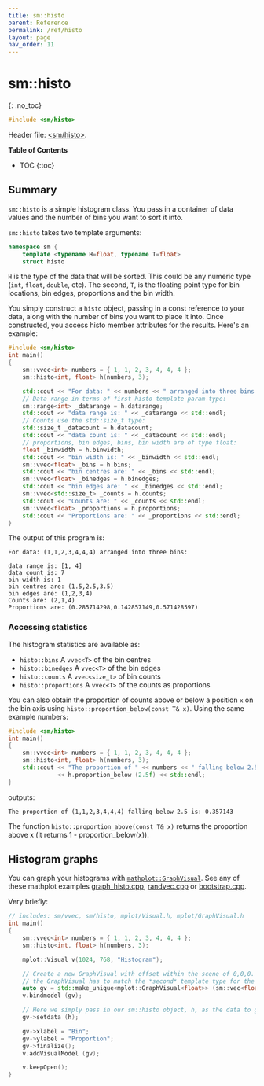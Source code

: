 ```yaml
---
title: sm::histo
parent: Reference
permalink: /ref/histo
layout: page
nav_order: 11
---
```

# sm::histo
{: .no_toc}

```c++
#include <sm/histo>
```
Header file: [<sm/histo>](https://github.com/sebsjames/maths/blob/main/morph/histo.h).

**Table of Contents**

- TOC
{:toc}

## Summary

`sm::histo` is a simple histogram class. You pass in a container of
data values and the number of bins you want to sort it into.

`sm::histo` takes two template arguments:

```c++
namespace sm {
    template <typename H=float, typename T=float>
    struct histo
```

`H` is the type of the data that will be sorted. This could be any
numeric type (`int`, `float`, `double`, etc). The second, `T`, is the
floating point type for bin locations, bin edges, proportions and the
bin width.

You simply construct a `histo` object, passing in a const reference to
your data, along with the number of bins you want to place it
into. Once constructed, you access histo member attributes for the
results. Here's an example:

```c++
#include <sm/histo>
int main()
{
    sm::vvec<int> numbers = { 1, 1, 2, 3, 4, 4, 4 };
    sm::histo<int, float> h(numbers, 3);

    std::cout << "For data: " << numbers << " arranged into three bins:\n\n";
    // Data range in terms of first histo template param type:
    sm::range<int> _datarange = h.datarange;
    std::cout << "data range is: " << _datarange << std::endl;
    // Counts use the std::size_t type:
    std::size_t _datacount = h.datacount;
    std::cout << "data count is: " << _datacount << std::endl;
    // proportions, bin edges, bins, bin width are of type float:
    float _binwidth = h.binwidth;
    std::cout << "bin width is: " << _binwidth << std::endl;
    sm::vvec<float> _bins = h.bins;
    std::cout << "bin centres are: " << _bins << std::endl;
    sm::vvec<float> _binedges = h.binedges;
    std::cout << "bin edges are: " << _binedges << std::endl;
    sm::vvec<std::size_t> _counts = h.counts;
    std::cout << "Counts are: " << _counts << std::endl;
    sm::vvec<float> _proportions = h.proportions;
    std::cout << "Proportions are: " << _proportions << std::endl;
}
```

The output of this program is:
```
For data: (1,1,2,3,4,4,4) arranged into three bins:

data range is: [1, 4]
data count is: 7
bin width is: 1
bin centres are: (1.5,2.5,3.5)
bin edges are: (1,2,3,4)
Counts are: (2,1,4)
Proportions are: (0.285714298,0.142857149,0.571428597)
```

### Accessing statistics

The histogram statistics are available as:

* `histo::bins` A `vvec<T>` of the bin centres
* `histo::binedges` A `vvec<T>` of the bin edges
* `histo::counts` A `vvec<size_t>` of bin counts
* `histo::proportions` A `vvec<T>` of the counts as proportions

You can also obtain the proportion of counts above or below a position `x` on the bin axis using `histo::proportion_below(const T& x)`. Using the same example numbers:

```c++
#include <sm/histo>
int main()
{
    sm::vvec<int> numbers = { 1, 1, 2, 3, 4, 4, 4 };
    sm::histo<int, float> h(numbers, 3);
    std::cout << "The proportion of " << numbers << " falling below 2.5 is: "
              << h.proportion_below (2.5f) << std::endl;
}
```
outputs:
```
The proportion of (1,1,2,3,4,4,4) falling below 2.5 is: 0.357143
```

The function `histo::proportion_above(const T& x)` returns the proportion above x (it returns 1 - proportion_below(x)).

## Histogram graphs

You can graph your histograms with [`mathplot::GraphVisual`](https://sebsjames.github.io/mathplot/ref/visualmodels/graphvisual). See any of these mathplot examples [graph_histo.cpp](https://github.com/sebsjames/mathplot/blob/main/examples/graph_histo.cpp), [randvec.cpp](https://github.com/sebsjames/mathplot/blob/main/examples/randvec.cpp) or [bootstrap.cpp](https://github.com/sebsjames/mathplot/blob/main/examples/bootstrap.cpp).

Very briefly:

```c++
// includes: sm/vvec, sm/histo, mplot/Visual.h, mplot/GraphVisual.h
int main()
{
    sm::vvec<int> numbers = { 1, 1, 2, 3, 4, 4, 4 };
    sm::histo<int, float> h(numbers, 3);

    mplot::Visual v(1024, 768, "Histogram");

    // Create a new GraphVisual with offset within the scene of 0,0,0. Note the type for
    // the GraphVisual has to match the *second* template type for the histo.
    auto gv = std::make_unique<mplot::GraphVisual<float>> (sm::vec<float>{0,0,0});
    v.bindmodel (gv);

    // Here we simply pass in our sm::histo object, h, as the data to graph
    gv->setdata (h);

    gv->xlabel = "Bin";
    gv->ylabel = "Proportion";
    gv->finalize();
    v.addVisualModel (gv);

    v.keepOpen();
}
```